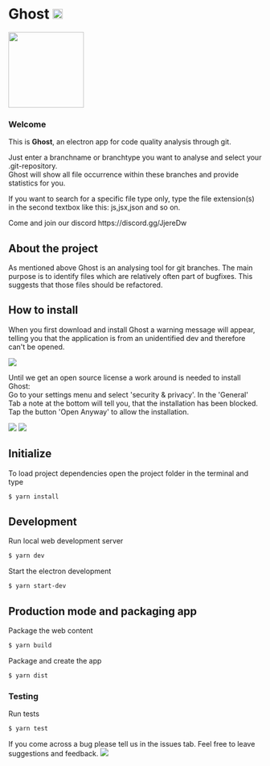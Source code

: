 # Ghost <img src="https://travis-ci.com/sprinteins/ghost.svg?branch=master" height="20px" />

<img src="assets/ghost_pacman.png" height="150px" />

### Welcome

<p>
  This is <b>Ghost</b>, an electron app for code quality analysis through git.
</p>
<p>
  Just enter a branchname or branchtype you want to analyse and select your .git-repository.<br>
  Ghost will show all file occurrence within these branches and provide statistics for you.

  If you want to search for a specific file type only, type the file extension(s) in the second textbox like this: js,jsx,json and so on.
</p>
<p>
  Come and join our discord https://discord.gg/JjereDw
</p>

## About the project

<p>
As mentioned above Ghost is an analysing tool for git branches. The main purpose is to identify files which are relatively often part of bugfixes. This suggests that those files should be refactored.
</p>

## How to install

<p> When you first download and install Ghost a warning message will appear, telling you that the application is from an unidentified dev and therefore can't be opened. </p>

<img src="assets/cant_be_opened.png">

<p> Until we get an open source license a work around is needed to install Ghost: <br>
Go to your settings menu and select 'security & privacy'. In the 'General' Tab a note at the bottom will tell you, that the installation has been blocked. Tap the button 'Open Anyway' to allow the installation. </p>

<img src="assets/general_settings.png">
<img src="assets/security_and_privacy.png">

## Initialize

To load project dependencies open the project folder in the terminal and type

```bash
$ yarn install
```

## Development

Run local web development server

```bash
$ yarn dev
```

Start the electron development

```bash
$ yarn start-dev
```

## Production mode and packaging app

Package the web content

```bash
$ yarn build
```

Package and create the app

```bash
$ yarn dist
```

### Testing

Run tests

```bash
$ yarn test
```

If you come across a bug please tell us in the issues tab.
Feel free to leave suggestions and feedback.
![](assets/ghost_pacman_gif.gif)
